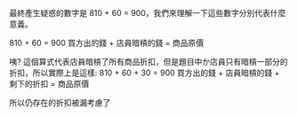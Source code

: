 最終產生疑惑的數字是 810 + 60 = 900，我們來理解一下這些數字分別代表什麼意義。

810        + 60           = 900
買方出的錢 + 店員暗槓的錢 = 商品原價

咦? 這個算式代表店員暗槓了所有商品折扣，但是題目中か店員只有暗槓一部分的折扣，所以實際上是這樣:
810        + 60           + 30         = 900
買方出的錢 + 店員暗槓的錢 + 剩下的折扣 = 商品原價

所以仍存在的折扣被漏考慮了
